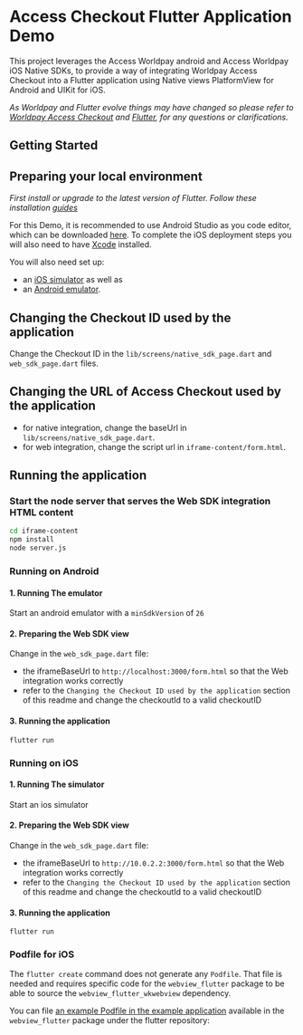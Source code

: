 # Access Checkout Flutter Application Demo

This project leverages the Access Worldpay android and Access Worldpay iOS Native SDKs, to provide a way of integrating
Worldpay Access Checkout into a Flutter application using Native views PlatformView for Android and UIKit for iOS.

*_As Worldpay and Flutter evolve things may have changed so please refer to_ [_Worldpay Access
Checkout_](https://developer.worldpay.com/products/access/checkout) and  [_Flutter_](https://flutter.dev/docs)_,
for any questions or clarifications._*

## Getting Started

## Preparing your local environment

*_First install or upgrade to the latest version of Flutter. Follow these installation_ [
_guides_ ](https://flutter.dev/docs/get-started/install)*

For this Demo, it is recommended to use Android Studio as you code editor, which can be
downloaded [here](https://developer.android.com/studio/).
To complete the iOS deployment steps you will also need to have [Xcode](https://developer.apple.com/xcode/) installed.

You will also need set up:

- an [iOS simulator](https://flutter.dev/docs/get-started/install/macos#set-up-the-ios-simulator) as well as
- an [Android emulator](https://flutter.dev/docs/get-started/install/macos#set-up-the-android-emulator).


## Changing the Checkout ID used by the application

Change the Checkout ID in the `lib/screens/native_sdk_page.dart` and `web_sdk_page.dart` files.

## Changing the URL of Access Checkout used by the application

- for native integration, change the baseUrl in `lib/screens/native_sdk_page.dart`.
- for web integration, change the script url in `iframe-content/form.html`.

## Running the application

### Start the node server that serves the Web SDK integration HTML content

```bash
cd iframe-content
npm install
node server.js
```

### Running on Android

#### 1. Running The emulator

Start an android emulator with a `minSdkVersion` of `26`

#### 2. Preparing the Web SDK view

Change in the `web_sdk_page.dart` file:
- the iframeBaseUrl to `http://localhost:3000/form.html` so that the Web integration works correctly
- refer to the `Changing the Checkout ID used by the application` section of this readme and change the checkoutId to a valid checkoutID

#### 3. Running the application

```shell
flutter run
```

### Running on iOS

#### 1. Running The simulator

Start an ios simulator

#### 2. Preparing the Web SDK view

Change in the `web_sdk_page.dart` file:
- the iframeBaseUrl to `http://10.0.2.2:3000/form.html` so that the Web integration works correctly
- refer to the `Changing the Checkout ID used by the application` section of this readme and change the checkoutId to a valid checkoutID

#### 3. Running the application

```shell
flutter run
```

### Podfile for iOS

The `flutter create` command does not generate any `Podfile`.
That file is needed and requires specific code for the `webview_flutter` package to be able to source the `webview_flutter_wkwebview` dependency.

You can file [an example Podfile in the example application](https://github.com/flutter/packages/blob/main/packages/webview_flutter/webview_flutter/example/ios/Podfile) available in the `webview_flutter` package under the flutter repository:
